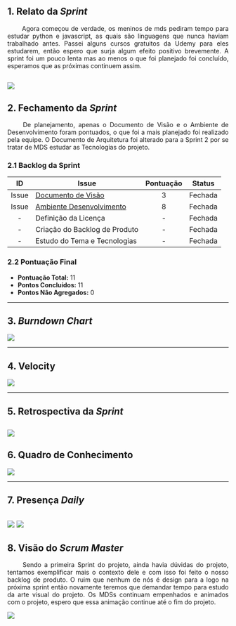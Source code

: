 ## 1. Relato da _Sprint_

<p align="justify">&emsp;&emsp; Agora começou de verdade, os meninos de mds pediram tempo para estudar python e javascript, as quais são linguagens que nunca haviam trabalhado antes. Passei alguns cursos gratuitos da Udemy para eles estudarem, então espero que surja algum efeito positivo brevemente. A sprint foi um pouco lenta mas ao menos o que foi planejado foi concluído, esperamos que as próximas continuem assim.</p>

![](https://media.giphy.com/media/Yq1pe2v7nNlwA/giphy.gif)
------------

## 2. Fechamento da _Sprint_
<p align="justify">&emsp;&emsp; De planejamento, apenas o Documento de Visão e o Ambiente de Desenvolvimento foram pontuados, o que foi a mais planejado foi realizado pela equipe. O Documento de Arquitetura foi alterado para a Sprint 2 por se tratar de MDS estudar as Tecnologias do projeto. </p>

### 2.1 Backlog da Sprint

| ID | Issue | Pontuação|Status |
|:--:| ------- | :----: | :----: |
| Issue | [Documento de Visão](https://github.com/fga-eps-mds/2019.2-arbc/issues/4) | 3|Fechada |
| Issue | [Ambiente Desenvolvimento](https://github.com/fga-eps-mds/2019.2-arbc/issues/8) |8| Fechada |
| - | Definição da Licença| -|Fechada |
| - | Criação do Backlog de Produto | -|Fechada |
| - | Estudo do Tema e Tecnologias | -|Fechada |

### 2.2 Pontuação Final

* __Pontuação Total:__ 11
* __Pontos Concluídos:__ 11
* __Pontos Não Agregados:__ 0

------------

## 3. _Burndown Chart_


![](https://i.ibb.co/CtdR5WD/bd1.png)

------------

## 4. Velocity

![](https://i.ibb.co/2jKrHkZ/v01.png)

------------

## 5. Retrospectiva da _Sprint_

![](https://i.ibb.co/BqXN2FH/ret1.png)
------------

## 6. Quadro de Conhecimento

![](https://i.ibb.co/KKdGHmJ/conhe1.png)

----
## 7. Presença _Daily_

![](https://i.ibb.co/GkXY0rf/Captura-de-tela-de-2019-11-17-16-03-16.png)
![](https://i.ibb.co/x1Ks1xL/Captura-de-tela-de-2019-11-17-16-04-29.png)
----

## 8. Visão do _Scrum Master_

<p align="justify">&emsp;&emsp; Sendo a primeira Sprint do projeto, ainda havia dúvidas do projeto, tentamos exemplificar mais o contexto dele e com isso foi feito o nosso backlog de produto. O ruim que nenhum de nós é design para a logo na próxima sprint então novamente teremos que demandar tempo para estudo da arte visual do projeto. Os MDSs continuam empenhados e animados com o projeto, espero que essa animação continue até o fim do projeto. </p>

![](https://media.giphy.com/media/xT4uQDJXzTDB134msM/giphy.gif)
